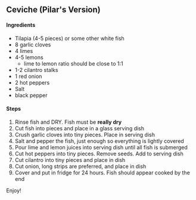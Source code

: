 ## Ceviche (Pilar's Version)

#### Ingredients

- Tilapia (4-5 pieces) or some other white fish
- 8 garlic cloves
- 4 limes
- 4-5 lemons
  - lime to lemon ratio should be close to 1:1
- 1-2 cilantro stalks
- 1 red onion
- 2 hot peppers
- Salt
- black pepper

#### Steps

1. Rinse fish and DRY. Fish must be **really dry**
2. Cut fish into pieces and place in a glass serving dish
3. Crush garlic cloves into tiny pieces. Place in serving dish
4. Salt and pepper the fish, just enough so everything is lightly covered
5. Pour lime and lemon juices into serving dish until all fish is submerged
6. Cut hot peppers into tiny pieces. Remove seeds. Add to serving dish
7. Cut cilantro into tiny pieces and place in dish
8. Cut onion, long strips are preferred, and place in dish
9. Cover and put in fridge for 24 hours. Fish should appear cooked by the end

Enjoy!